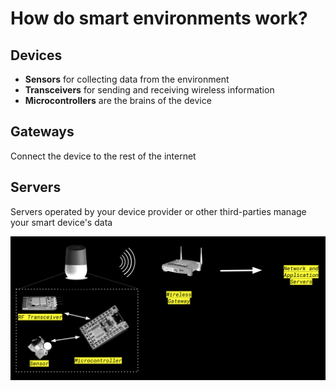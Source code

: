 # How do smart environments work?

## Devices
* **Sensors** for collecting data from the environment
* **Transceivers** for sending and receiving wireless information
* **Microcontrollers** are the brains of the device

## Gateways
Connect the device to the rest of the internet

## Servers
Servers operated by your device provider or other third-parties manage your smart device's data

![smart_env_layout.png](smart_env_layout.png)

